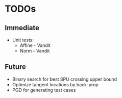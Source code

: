 # TODOs

## Immediate
* Unit tests:
  - Affine - Vandit
  - Norm - Vandit

## Future
* Binary search for best SPU crossing upper bound
* Optimize tangent locations by back-prop
* PGD for generating test cases
